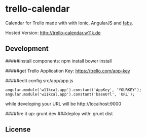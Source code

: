 # trello-calendar
Calendar for Trello made with with Ionic, AngularJS and [fabs](https://github.com/w11k/fabs).


Hosted Version:
<http://trello-calendar.w11k.de>

## Development

#####install components:
    npm install
    bower install

#####get Trello Application Key:
<https://trello.com/app-key>

#####edit config
    src/app/app.js
    
    angular.module('w11kcal.app').constant('AppKey', 'YOURKEY');
    angular.module('w11kcal.app').constant('baseUrl', 'URL');

while developing your URL will be http://localhost:9000

####fire it up:
    grunt dev
###deploy with:
    grunt dist


## License
